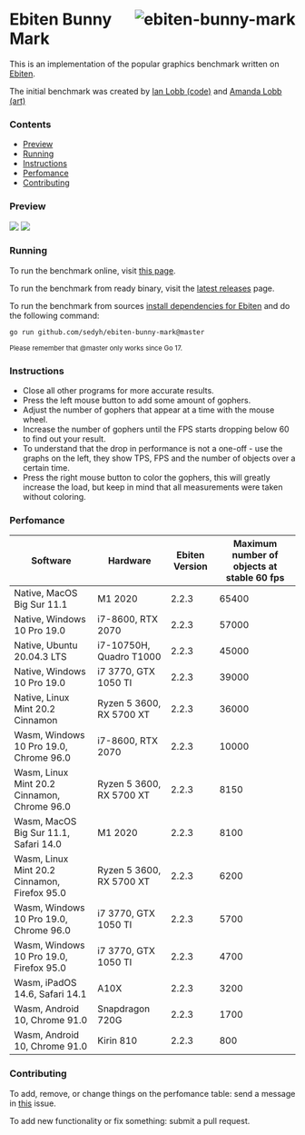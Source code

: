 # <img align="right" src="https://user-images.githubusercontent.com/19890545/147268423-d643c63a-96d2-40d1-9791-6cd842dc5647.png" alt="ebiten-bunny-mark" title="ebiten-bunny-mark" /> Ebiten Bunny Mark

This is an implementation of the popular graphics benchmark written on [Ebiten](https://ebiten.org/).

The initial benchmark was created by [Ian Lobb (code)](http://blog.iainlobb.com/2010/11/display-list-vs-blitting-results.html)
and [Amanda Lobb (art)](http://amandalobb.com/)

### Contents

- [Preview](#preview)
- [Running](#running)
- [Instructions](#instructions)
- [Perfomance](#perfomance)
- [Contributing](#contributing)

### Preview

<img src="https://user-images.githubusercontent.com/19890545/147268942-4c939aee-1c30-42d8-b792-39021fd62568.gif">
<img src="https://user-images.githubusercontent.com/19890545/147268946-e6ff7293-9715-472c-aba1-5dd04690d79c.gif">

### Running

To run the benchmark online, visit [this page](https://sedyh.github.io/ebiten-bunny-mark/).

To run the benchmark from ready binary, visit the [latest releases](https://github.com/sedyh/ebiten-bunny-mark/releases) page.

To run the benchmark from sources [install dependencies for Ebiten](https://ebiten.org/documents/install.html) and do the following command:

```
go run github.com/sedyh/ebiten-bunny-mark@master
```
<sub>Please remember that @master only works since Go 17.</sub>

### Instructions

- Close all other programs for more accurate results.
- Press the left mouse button to add some amount of gophers.
- Adjust the number of gophers that appear at a time with the mouse wheel.
- Increase the number of gophers until the FPS starts dropping below 60 to find out your result.
- To understand that the drop in performance is not a one-off - use the graphs on the left, they show TPS, FPS and the number of objects over a certain time.
- Press the right mouse button to color the gophers, this will greatly increase the load, but keep in mind that all measurements were taken without coloring.

### Perfomance

| Software                                     | Hardware                 | Ebiten Version | Maximum number of objects at stable 60 fps |
|----------------------------------------------|--------------------------|----------------|--------------------------------------------|
| Native, MacOS Big Sur 11.1                   | M1 2020                  | 2.2.3          | 65400                                      |
| Native, Windows 10 Pro 19.0                  | i7-8600, RTX 2070        | 2.2.3          | 57000                                      |
| Native, Ubuntu 20.04.3 LTS                   | i7-10750H, Quadro T1000  | 2.2.3          | 45000                                      |
| Native, Windows 10 Pro 19.0                  | i7 3770, GTX 1050 TI     | 2.2.3          | 39000                                      |
| Native, Linux Mint 20.2 Cinnamon             | Ryzen 5 3600, RX 5700 XT | 2.2.3          | 36000                                      |
| Wasm, Windows 10 Pro 19.0, Chrome 96.0       | i7-8600, RTX 2070        | 2.2.3          | 10000                                      |
| Wasm, Linux Mint 20.2 Cinnamon, Chrome 96.0  | Ryzen 5 3600, RX 5700 XT | 2.2.3          | 8150                                       |
| Wasm, MacOS Big Sur 11.1, Safari 14.0        | M1 2020                  | 2.2.3          | 8100                                       |
| Wasm, Linux Mint 20.2 Cinnamon, Firefox 95.0 | Ryzen 5 3600, RX 5700 XT | 2.2.3          | 6200                                       |
| Wasm, Windows 10 Pro 19.0, Chrome 96.0       | i7 3770, GTX 1050 TI     | 2.2.3          | 5700                                       |
| Wasm, Windows 10 Pro 19.0, Firefox 95.0      | i7 3770, GTX 1050 TI     | 2.2.3          | 4700                                       |
| Wasm, iPadOS 14.6, Safari 14.1               | A10X                     | 2.2.3          | 3200                                       |
| Wasm, Android 10, Chrome 91.0                | Snapdragon 720G          | 2.2.3          | 1700                                       |
| Wasm, Android 10, Chrome 91.0                | Kirin 810                | 2.2.3          | 800                                        |

### Contributing

To add, remove, or change things on the perfomance table: send a message in [this](https://github.com/sedyh/ebiten-bunny-mark/issues/2) issue.

To add new functionality or fix something: submit a pull request.
